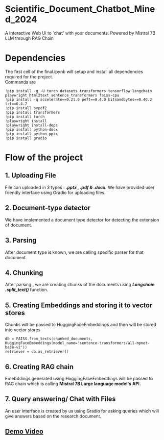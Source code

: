 # Scientific_Document_Chatbot_Mined_2024
A interactive Web UI  to 'chat' with your documents. Powered by Mistral 7B LLM through RAG Chain
# Dependencies
The first cell of the final.ipynb will setup and install all dependencies required for the project.<br>
Commands are
```
!pip install -q -U torch datasets transformers tensorflow langchain playwright html2text sentence_transformers faiss-cpu
!pip install -q accelerate==0.21.0 peft==0.4.0 bitsandbytes==0.40.2 trl==0.4.7
!pip install pypdf2
!pip install transformers
!pip install torch
!playwright install
!playwright install-deps
!pip install python-docx
!pip install python-pptx
!pip install gradio
```
# Flow of the project
## 1. Uploading File
File can uploaded in 3 types : ***.pptx , .pdf & .docx.***
We have provided user friendly interface using Gradio for uploading files.
## 2. Document-type detector
We have implemented a document type detector for detecting the extension of document.
## 3. Parsing
After document type is known, we are calling specific parser for that document.
## 4. Chunking
After parsing , we are creating chunks of the documents using ***Langchain .split_text()*** function.
## 5. Creating Embeddings and storing it to vector stores
Chunks will be passed to HuggingFaceEmbeddings and then will be stored into vector stores
```
db = FAISS.from_texts(chunked_documents, HuggingFaceEmbeddings(model_name='sentence-transformers/all-mpnet-base-v2'))
retriever = db.as_retriever()
```
## 6. Creating RAG chain
Emebddings generated using HuggingFaceEmbeddings will be passed to RAG chain which is calling **Mistral 7B Large language model's API.**
## 7. Query answering/ Chat with Files
An user interface is created by us using Gradio for asking queries which will give answers based on the research document. <br>
## [Demo Video](https://drive.google.com/drive/folders/1IL8-HZMIkE31kj0MQwjccHHEDCDVAxxL?usp=drive_link)
